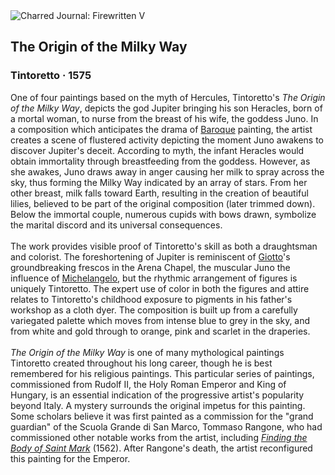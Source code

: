 <div class="artwork-of-the-day">
  <div class="container">
    <div class="img-wrapper">
      <img
        src="https://uploads0.wikiart.org/images/tintoretto/the-origin-of-the-milky-way.jpg!Large.jpg"
        alt="Charred Journal: Firewritten V" />
    </div>
    <div class="artwork-detail">
      <div class="artwork-origin"> 
        <h2 class="artwork-name">The Origin of the Milky Way</h2>
        <h3 class="artist">
          Tintoretto
                    ·  1575
        </h3>
      </div>
      <p class="description">
        <span class="artwork-description-text ng-binding" ng-bind-html="viewModel.ArtworkOfTheDay.Description | unsafe">One of four paintings based on the myth of Hercules, Tintoretto's <i>The Origin of the Milky Way</i>, depicts the god Jupiter bringing his son Heracles, born of a mortal woman, to nurse from the breast of his wife, the goddess Juno. In a composition which anticipates the drama of <a target="_blank" href="https://www.wikiart.org/en/artists-by-art-movement/baroque">Baroque</a> painting, the artist creates a scene of flustered activity depicting the moment Juno awakens to discover Jupiter's deceit. According to myth, the infant Heracles would obtain immortality through breastfeeding from the goddess. However, as she awakes, Juno draws away in anger causing her milk to spray across the sky, thus forming the Milky Way indicated by an array of stars. From her other breast, milk falls toward Earth, resulting in the creation of beautiful lilies, believed to be part of the original composition (later trimmed down). Below the immortal couple, numerous cupids with bows drawn, symbolize the marital discord and its universal consequences.<br><br>The work provides visible proof of Tintoretto's skill as both a draughtsman and colorist. The foreshortening of Jupiter is reminiscent of <a target="_blank" href="https://www.wikiart.org/en/giotto">Giotto</a>'s groundbreaking frescos in the Arena Chapel, the muscular Juno the influence of <a target="_blank" href="https://www.wikiart.org/en/michelangelo">Michelangelo</a>, but the rhythmic arrangement of figures is uniquely Tintoretto. The expert use of color in both the figures and attire relates to Tintoretto's childhood exposure to pigments in his father's workshop as a cloth dyer. The composition is built up from a carefully variegated palette which moves from intense blue to grey in the sky, and from white and gold through to orange, pink and scarlet in the draperies.<br><br><i>The Origin of the Milky Way</i> is one of many mythological paintings Tintoretto created throughout his long career, though he is best remembered for his religious paintings. This particular series of paintings, commissioned from Rudolf II, the Holy Roman Emperor and King of Hungary, is an essential indication of the progressive artist's popularity beyond Italy. A mystery surrounds the original impetus for this painting. Some scholars believe it was first painted as a commission for the "grand guardian" of the Scuola Grande di San Marco, Tommaso Rangone, who had commissioned other notable works from the artist, including <a target="_blank" href="https://www.wikiart.org/en/tintoretto/finding-of-the-body-of-st-mark"><i>Finding the Body of Saint Mark</i></a> (1562). After Rangone's death, the artist reconfigured this painting for the Emperor.</span>
                        <div class="text-shadow-container" ng-show="showShadow" style=""></div>
      </p>
    </div>
  </div>

</div>
